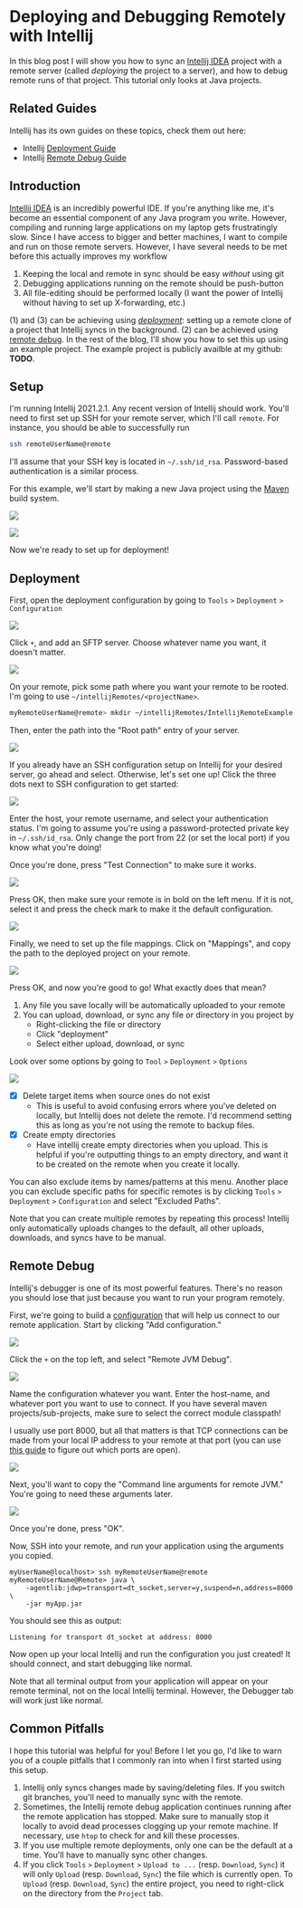 # Deploying and Debugging Remotely with Intellij

In this blog post I will show you how to sync an [Intellij IDEA](https://www.jetbrains.com/idea/) project with a remote server (called *deploying* the project to a server), and how to debug remote runs of that project. This tutorial only looks at Java projects.

## Related Guides

Intellij has its own guides on these topics, check them out here:
* Intellij [Deployment Guide](https://www.jetbrains.com/help/idea/tutorial-deployment-in-product.html#before)
* Intellij [Remote Debug Guide](https://www.jetbrains.com/help/idea/tutorial-remote-debug.html)

## Introduction

[Intellij IDEA](https://www.jetbrains.com/idea/) is an incredibly powerful IDE. If you're anything like me, it's become an essential component of any Java program you write. However, compiling and running large applications on my laptop gets frustratingly slow. Since I have access to bigger and better machines, I want to compile and run on those remote servers. However, I have several needs to be met before this actually improves my workflow

1. Keeping the local and remote in sync should be easy *without* using git
1. Debugging applications running on the remote should be push-button
1. All file-editing should be performed locally (I want the power of Intellij without having to set up X-forwarding, etc.)

(1) and (3) can be achieving using [*deployment*](#Deployment): setting up a remote clone of a project that Intellij syncs in the background. (2) can be achieved using [remote debug](#Remote-Debug). 
In the rest of the blog, I'll show you how to set this up using an example project. The example project is publicly availble at my github: **TODO**.

## Setup

I'm running Intellij 2021.2.1. Any recent version of Intellij should work. You'll need to first set up SSH for your remote server, which I'll call `remote`. For instance, you should be able to successfully run
```bash
ssh remoteUserName@remote 
```
I'll assume that your SSH key is located in `~/.ssh/id_rsa`. Password-based authentication is a similar process.

For this example, we'll start by making a new Java project using the [Maven](https://maven.apache.org/) build system.

![](../files/posts/2021-10-13-Deploying-and-Debugging-Remotely-with-Intellij/01-Intellij-Create-Project.png)

![](../files/posts/2021-10-13-Deploying-and-Debugging-Remotely-with-Intellij/02-Maven.png)

Now we're ready to set up for deployment!

## Deployment

First, open the deployment configuration by going to `Tools` `>` `Deployment` `>` `Configuration`

![](../files/posts/2021-10-13-Deploying-and-Debugging-Remotely-with-Intellij/03-Configuration-Menu.png)

Click `+`, and add an SFTP server. Choose whatever name you want, it doesn't matter.

![](../files/posts/2021-10-13-Deploying-and-Debugging-Remotely-with-Intellij/04-Add-SFTP.png)

On your remote, pick some path where you want your remote to be rooted. I'm going to use `~/intellijRemotes/<projectName>`.

```bash
myRemoteUserName@remote> mkdir ~/intellijRemotes/IntellijRemoteExample
```

Then, enter the path into the "Root path" entry of your server.

![](../files/posts/2021-10-13-Deploying-and-Debugging-Remotely-with-Intellij/05-Set-Root.png)

If you already have an SSH configuration setup on Intellij for your desired server, go ahead and select. Otherwise, let's set one up!
Click the three dots next to SSH configuration to get started:

![](../files/posts/2021-10-13-Deploying-and-Debugging-Remotely-with-Intellij/06-Three-Dots.png)

Enter the host, your remote username, and select your authentication status. I'm going to assume you're using a password-protected private key in `~/.ssh/id_rsa`. Only change the port from 22 (or set the local port) if you know what you're doing! 

Once you're done, press "Test Connection" to make sure it works.

![](../files/posts/2021-10-13-Deploying-and-Debugging-Remotely-with-Intellij/07-SSH-Config.png)

Press OK, then make sure your remote is in bold on the left menu. If it is not, select it and press the check mark to make it the default configuration.

![](../files/posts/2021-10-13-Deploying-and-Debugging-Remotely-with-Intellij/08-Set-Default.png)

Finally, we need to set up the file mappings. Click on "Mappings", and copy the path to the deployed project on your remote.

![](../files/posts/2021-10-13-Deploying-and-Debugging-Remotely-with-Intellij/09-Mapping.png)

Press OK, and now you're good to go!
What exactly does that mean?

1. Any file you save locally will be automatically uploaded to your remote
2. You can upload, download, or sync any file or directory in you project by
    * Right-clicking the file or directory
    * Click "deployment"
    * Select either upload, download, or sync

Look over some options by going to `Tool` `>` `Deployment` `>` `Options`

![](../files/posts/2021-10-13-Deploying-and-Debugging-Remotely-with-Intellij/10-Options)

- [x] Delete target items when source ones do not exist
    - This is useful to avoid confusing errors where you've deleted on locally, but Intellij does not delete the remote. I'd recommend setting this as long as you're not using the remote to backup files.
- [x] Create empty directories
    - Have intellij create empty directories when you upload. This is helpful if you're outputting things to an empty directory, and want it to be created on the remote when you create it locally.


You can also exclude items by names/patterns at this menu. Another place you can exclude specific paths for specific remotes is by clicking `Tools` `>` `Deployment` `>` `Configuration` and select "Excluded Paths".

Note that you can create multiple remotes by repeating this process! Intellij only automatically uploads changes to the default, all other uploads, downloads, and syncs have to be manual.

## Remote Debug

Intellij's debugger is one of its most powerful features. There's no reason you should lose that just because you want to run your program remotely.

First, we're going to build a [configuration](https://www.jetbrains.com/help/idea/run-debug-configuration.html) that will help us connect to our remote application. Start by clicking "Add configuration."

![](../files/posts/2021-10-13-Deploying-and-Debugging-Remotely-with-Intellij/11-Configuration.png)

Click the `+` on the top left, and select "Remote JVM Debug".

![](../files/posts/2021-10-13-Deploying-and-Debugging-Remotely-with-Intellij/12-Remote-JVM-Debug.png)

Name the configuration whatever you want. Enter the host-name, and whatever port you want to use to connect. If you have several maven projects/sub-projects, make sure to select the correct module classpath!

I usually use port 8000, but all that matters is that TCP connections can be made from your local IP address to your remote at that port (you can use [this guide](https://www.acronis.com/en-us/articles/telnet/) to figure out which ports are open).

![](../files/posts/2021-10-13-Deploying-and-Debugging-Remotely-with-Intellij/13-Debug-Setup.png)

Next, you'll want to copy the "Command line arguments for remote JVM." You're going to need these arguments later.

![](../files/posts/2021-10-13-Deploying-and-Debugging-Remotely-with-Intellij/14-JVM-Args.png)

 Once you're done, press "OK".
 
 Now, SSH into your remote, and run your application using the arguments you copied.
 
 ```
 myUserName@localhost> ssh myRemoteUserName@remote
 myRemoteUserName@Remote> java \
     -agentlib:jdwp=transport=dt_socket,server=y,suspend=n,address=8000 \
     -jar myApp.jar
 ```
 You should see this as output:
 ```
 Listening for transport dt_socket at address: 8000
 ```
 Now open up your local Intellij and run the configuration you just created! It should connect, and start debugging like normal.
 
 Note that all terminal output from your application will appear on your remote terminal, not on the local Intellij terminal. However, the Debugger tab will work just like normal.


## Common Pitfalls

I hope this tutorial was helpful for you! Before I let you go, I'd like to warn you of a couple pitfalls that I commonly ran into when I first started using this setup.

1. Intellij only syncs changes made by saving/deleting files. If you switch git branches, you'll need to manually sync with the remote.
2. Sometimes, the Intellij remote debug application continues running after the remote application has stopped. Make sure to manually stop it locally to avoid dead processes clogging up your remote machine. If necessary, use `htop` to check for and kill these processes.
3. If you use multiple remote deployments, only one can be the default at a time. You'll have to manually sync other changes.
4. If you click `Tools` `>` `Deployment` `>` `Upload to ...` (resp. `Download`, `Sync`) it will only `Upload` (resp. `Download`, `Sync`) the file which is currently open. To `Upload` (resp. `Download`, `Sync`) the entire project, you need to right-click on the directory from the `Project` tab.










